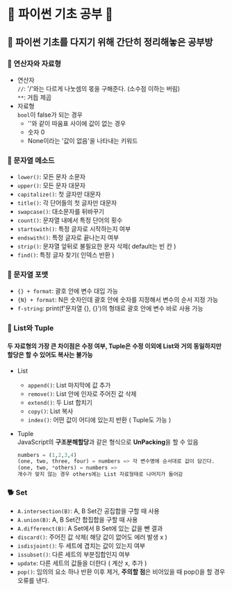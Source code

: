# :panda_face: 파이썬 기초 공부 :panda_face:

## :seedling: 파이썬 기초를 다지기 위해 간단히 정리해놓은 공부방

### :penguin: 연산자와 자료형
+ 연산자  
    `//`: '/'와는 다르게 나눗셈의 몫을 구해준다. (소수점 이하는 버림)  
    `**`: 거듭 제곱
+ 자료형  
    `bool`이 false가 되는 경우
    - ''와 같이 따움표 사이에 값이 없는 경우
    - 숫자 0
    - None이라는 '값이 없음'을 나타내는 키워드

### :pig2: 문자열 메소드  
+ `lower()`: 모든 문자 소문자  
+ `upper()`: 모든 문자 대문자
+ `capitalize()`: 첫 글자만 대문자
+ `title()`: 각 단어들의 첫 글자만 대문자
+ `swapcase()`: 대소문자를 뒤바꾸기
+ `count()`: 문자열 내에서 특정 단어의 횟수
+ `startswith()`: 특정 글자로 시작하는지 여부
+ `endswith()`: 특정 글자로 끝나는지 여부 
+ `strip()`: 문자열 앞뒤로 불필요한 문자 삭제( default는 빈 칸 )
+ `find()`: 특정 글자 찾기( 인덱스 반환 )  

### :tiger2: 문자열  포맷  
+ `{} + format`: 괄호 안에 변수 대입 가능
+ `{N} + format`: N은 숫자인데 괄호 안에 숫자를 지정해서 변수의 순서 지정 가능
+ `f-string`: print(f'문자열 {}, {}')의 형태로 괄호 안에 변수 바로 사용 가능  

### :cow2: List와 Tuple  
#### 두 자료형의 가장 큰 차이점은 **수정 여부**, Tuple은 수정 이외에 List와 거의 동일하지만 할당은 할 수 있어도 복사는 불가능
+ List
  - `append()`: List 마지막에 값 추가
  - `remove()`: List 안에 인자로 주어진 값 삭제
  - `extend()`: 두 List 합치기
  - `copy()`: List 복사
  - `index()`: 어떤 값이 어디에 있는지 반환 ( Tuple도 가능 )  

+ Tuple  
    JavaScript의 **구조분해할당**과 같은 형식으로 **UnPacking**을 할 수 있음  
    ```python
    numbers = (1,2,3,4)
    (one, two, three, four) = numbers => 각 변수명에 순서대로 값이 담긴다.
    (one, two, *others) = numbers => 
    개수가 맞지 않는 경우 others에는 List 자료형태로 나머지가 들어감
    ```
### :dog2: Set  
+ `A.intersection(B)`: A, B Set간 공집합을 구할 때 사용 
+ `A.union(B)`: A, B Set간 합집합을 구할 때 사용
+ `A.differenct(B)`: A Set에서 B Set에 있는 값을 뺀 결과
+ `discard()`: 주어진 값 삭제( 해당 값이 없어도 에러 발생 x )
+ `isdisjoint()`: 두 세트에 겹치는 값이 있는지 여부
+ `issubset()`: 다른 세트의 부분집합인지 여부
+ `update`: 다른 세트의 값들을 더한다 ( 계산 x, 추가 )
+ `pop()`: 임의의 요소 하나 반환 이후 제거, **주의할 점**은 비어있을 때 pop()을 할 경우 오류를 낸다.











